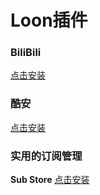 # Loon插件

### BiliBili
[点击安装](https://www.nsloon.com/openloon/import?plugin=https://github.com/z-jinke/loon/raw/refs/heads/main/Plugin/BiliBili) 
### 酷安
[点击安装](https://www.nsloon.com/openloon/import?plugin=https://github.com/z-jinke/loon/raw/refs/heads/main/Plugin/Coolapk)

### 实用的订阅管理
**Sub Store**
[点击安装](https://www.nsloon.com/openloon/import?plugin=https://github.com/z-jinke/loon/raw/refs/heads/main/Plugin/SubStore)
